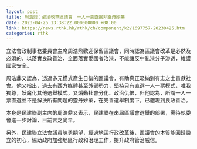 ```yaml
---
layout: post
title: 周浩鼎：必須改革區議會　一人一票直選非靈丹妙藥
date: 2023-04-25 13:38:22.000000000 +08:00
link: https://news.rthk.hk/rthk/ch/component/k2/1697757-20230425.htm
categories: rthk
---
```


立法會政制事務委員會主席周浩鼎歡迎保留區議會，同時認為區議會改革是必然及必須的，以落實良政善治、全面落實愛國者治港，不能讓反中亂港分子滲透，維護國家安全。

周浩鼎又認為，透過多元模式產生日後的區議會，有助真正吸納到有志之士貢獻社會。他又指出，過去有西方媒體甚至外部勢力，堅持只有直選一人一票模式，唯我獨尊，妖魔化其他選舉模式，又煽動社會分化、政治仇恨，但他認為，所謂一人一票直選並不是解決所有問題的靈丹妙藥，在完善選舉制度下，已體現到良政善治。

本身是民建聯副主席的周浩鼎又表示，民建聯在來屆區議會選舉的部署，需待執委會進一步討論，目前言之尚早。

另外，民建聯立法會議員陳勇期望，經過地區行政改革後，區議會的本質能回歸設立的初心，協助政府加強地區行政和治理工作，提升政府管治威信。
